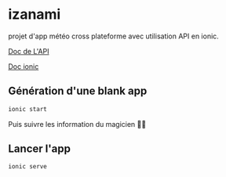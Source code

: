 # izanami

  projet d'app météo cross plateforme avec utilisation API en ionic.
  
  [Doc de L'API](https://openweathermap.org/current)
  
  [Doc ionic](https://ionicframework.com/docs)
  
  
## Génération d'une blank app
  
```bash 
ionic start
```
Puis suivre les information du magicien 🧙‍♂️
  
## Lancer l'app
  
```bash 
ionic serve
```
  
